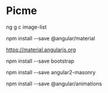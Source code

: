 # Picme

ng g c image-list

npm install --save @angular/material

https://material.angularjs.org

npm install --save bootstrap

npm install --save angular2-masonry

npm install --save @angular/animations